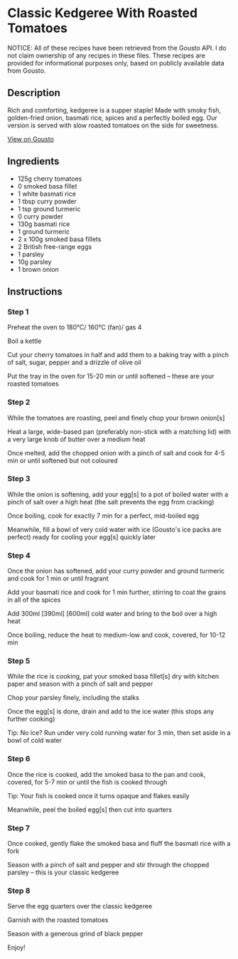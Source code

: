 # Classic Kedgeree With Roasted Tomatoes

NOTICE: All of these recipes have been retrieved from the Gousto API. I do not claim ownership of any recipes in these files. These recipes are provided for informational purposes only, based on publicly available data from Gousto.

## Description

Rich and comforting, kedgeree is a supper staple! Made with smoky fish, golden-fried onion, basmati rice, spices and a perfectly boiled egg. Our version is served with slow roasted tomatoes on the side for sweetness.

[View on Gousto](https://www.gousto.co.uk/recipes/cookbook/classic-kedgeree-with-roast-cherry-tomatoes)

## Ingredients

- 125g cherry tomatoes
- 0 smoked basa fillet
- 1 white basmati rice
- 1 tbsp curry powder
- 1 tsp ground turmeric
- 0 curry powder
- 130g basmati rice
- 1 ground turmeric
- 2 x 100g smoked basa fillets
- 2 British free-range eggs
- 1 parsley
- 10g parsley
- 1 brown onion

## Instructions


### Step 1

Preheat the oven to 180°C/ 160°C (fan)/ gas 4

Boil a kettle

Cut your cherry tomatoes in half and add them to a baking tray with a pinch of salt, sugar, pepper and a drizzle of olive oil

Put the tray in the oven for 15-20 min or until softened – these are your roasted tomatoes


### Step 2

While the tomatoes are roasting, peel and finely chop your brown onion[s]

Heat a large, wide-based pan (preferably non-stick with a matching lid) with a very large knob of butter over a medium heat

Once melted, add the chopped onion with a pinch of salt and cook for 4-5 min or until softened but not coloured


### Step 3

While the onion is softening, add your egg[s] to a pot of boiled water with a pinch of salt over a high heat (the salt prevents the egg from cracking)

Once boiling, cook for exactly 7 min for a perfect, mid-boiled egg

Meanwhile, fill a bowl of very cold water with ice (Gousto's ice packs are perfect) ready for cooling your egg[s] quickly later


### Step 4

Once the onion has softened, add your curry powder and ground turmeric and cook for 1 min or until fragrant

Add your basmati rice and cook for 1 min further, stirring to coat the grains in all of the spices

Add 300ml<span class="text-purple"> [390ml]</span> <span class="text-danger">[600ml]</span> cold water and bring to the boil over a high heat

Once boiling, reduce the heat to medium-low and cook, covered, for 10-12 min


### Step 5

While the rice is cooking, pat your smoked basa fillet[s] dry with kitchen paper and season with a pinch of salt and pepper

Chop your parsley finely, including the stalks

Once the egg[s] is done, drain and add to the ice water (this stops any further cooking)

Tip: No ice? Run under very cold running water for 3 min, then set aside in a bowl of cold water


### Step 6

Once the rice is cooked, add the smoked basa to the pan and cook, covered, for 5-7 min or until the fish is cooked through

Tip: Your fish is cooked once it turns opaque and flakes easily

Meanwhile, peel the boiled egg[s] then cut into quarters


### Step 7

Once cooked, gently flake the smoked basa and fluff the basmati rice with a fork

Season with a pinch of salt and pepper and stir through the chopped parsley – this is your classic kedgeree

### Step 8

Serve the egg quarters over the classic kedgeree

Garnish with the roasted tomatoes

Season with a generous grind of black pepper

Enjoy!

